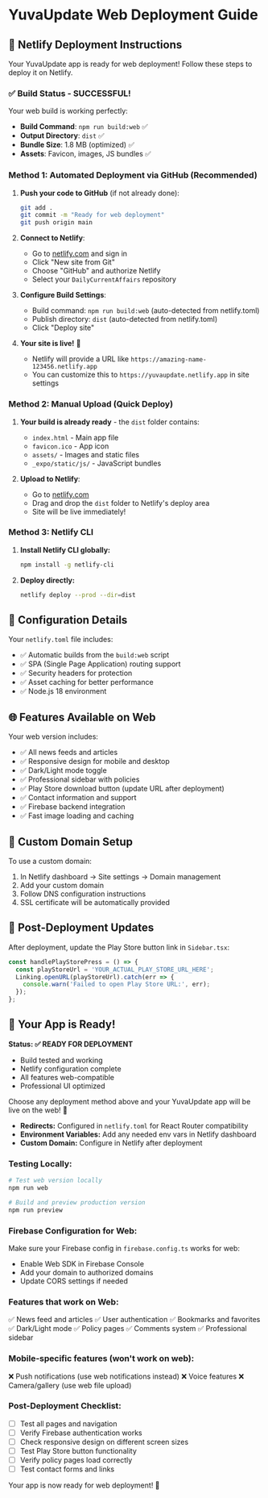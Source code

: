 # YuvaUpdate Web Deployment Guide

## 🚀 Netlify Deployment Instructions

Your YuvaUpdate app is ready for web deployment! Follow these steps to deploy it on Netlify.

### ✅ Build Status - SUCCESSFUL!

Your web build is working perfectly:
- **Build Command**: `npm run build:web` ✅
- **Output Directory**: `dist` ✅
- **Bundle Size**: 1.8 MB (optimized) ✅
- **Assets**: Favicon, images, JS bundles ✅

### Method 1: Automated Deployment via GitHub (Recommended)

1. **Push your code to GitHub** (if not already done):
   ```bash
   git add .
   git commit -m "Ready for web deployment"
   git push origin main
   ```

2. **Connect to Netlify**:
   - Go to [netlify.com](https://netlify.com) and sign in
   - Click "New site from Git"
   - Choose "GitHub" and authorize Netlify
   - Select your `DailyCurrentAffairs` repository

3. **Configure Build Settings**:
   - Build command: `npm run build:web` (auto-detected from netlify.toml)
   - Publish directory: `dist` (auto-detected from netlify.toml)
   - Click "Deploy site"

4. **Your site is live!** 🎉
   - Netlify will provide a URL like `https://amazing-name-123456.netlify.app`
   - You can customize this to `https://yuvaupdate.netlify.app` in site settings

### Method 2: Manual Upload (Quick Deploy)

1. **Your build is already ready** - the `dist` folder contains:
   - `index.html` - Main app file
   - `favicon.ico` - App icon
   - `assets/` - Images and static files
   - `_expo/static/js/` - JavaScript bundles

2. **Upload to Netlify**:
   - Go to [netlify.com](https://netlify.com)
   - Drag and drop the `dist` folder to Netlify's deploy area
   - Site will be live immediately!

### Method 3: Netlify CLI

1. **Install Netlify CLI globally:**
   ```bash
   npm install -g netlify-cli
   ```

2. **Deploy directly:**
   ```bash
   netlify deploy --prod --dir=dist
   ```

## 🔧 Configuration Details

Your `netlify.toml` file includes:
- ✅ Automatic builds from the `build:web` script
- ✅ SPA (Single Page Application) routing support  
- ✅ Security headers for protection
- ✅ Asset caching for better performance
- ✅ Node.js 18 environment

## 🌐 Features Available on Web

Your web version includes:
- ✅ All news feeds and articles
- ✅ Responsive design for mobile and desktop
- ✅ Dark/Light mode toggle
- ✅ Professional sidebar with policies
- ✅ Play Store download button (update URL after deployment)
- ✅ Contact information and support
- ✅ Firebase backend integration
- ✅ Fast image loading and caching

## 🔗 Custom Domain Setup

To use a custom domain:
1. In Netlify dashboard → Site settings → Domain management
2. Add your custom domain
3. Follow DNS configuration instructions
4. SSL certificate will be automatically provided

## 📱 Post-Deployment Updates

After deployment, update the Play Store button link in `Sidebar.tsx`:
```typescript
const handlePlayStorePress = () => {
  const playStoreUrl = 'YOUR_ACTUAL_PLAY_STORE_URL_HERE';
  Linking.openURL(playStoreUrl).catch(err => {
    console.warn('Failed to open Play Store URL:', err);
  });
};
```

## 🚀 Your App is Ready!

**Status: ✅ READY FOR DEPLOYMENT**

- Build tested and working
- Netlify configuration complete
- All features web-compatible
- Professional UI optimized

Choose any deployment method above and your YuvaUpdate app will be live on the web! 🎉
- **Redirects:** Configured in `netlify.toml` for React Router compatibility
- **Environment Variables:** Add any needed env vars in Netlify dashboard
- **Custom Domain:** Configure in Netlify after deployment

### Testing Locally:

```bash
# Test web version locally
npm run web

# Build and preview production version
npm run preview
```

### Firebase Configuration for Web:

Make sure your Firebase config in `firebase.config.ts` works for web:
- Enable Web SDK in Firebase Console
- Add your domain to authorized domains
- Update CORS settings if needed

### Features that work on Web:
✅ News feed and articles
✅ User authentication
✅ Bookmarks and favorites
✅ Dark/Light mode
✅ Policy pages
✅ Comments system
✅ Professional sidebar

### Mobile-specific features (won't work on web):
❌ Push notifications (use web notifications instead)
❌ Voice features
❌ Camera/gallery (use web file upload)

### Post-Deployment Checklist:
- [ ] Test all pages and navigation
- [ ] Verify Firebase authentication works
- [ ] Check responsive design on different screen sizes
- [ ] Test Play Store button functionality
- [ ] Verify policy pages load correctly
- [ ] Test contact forms and links

Your app is now ready for web deployment! 🚀

